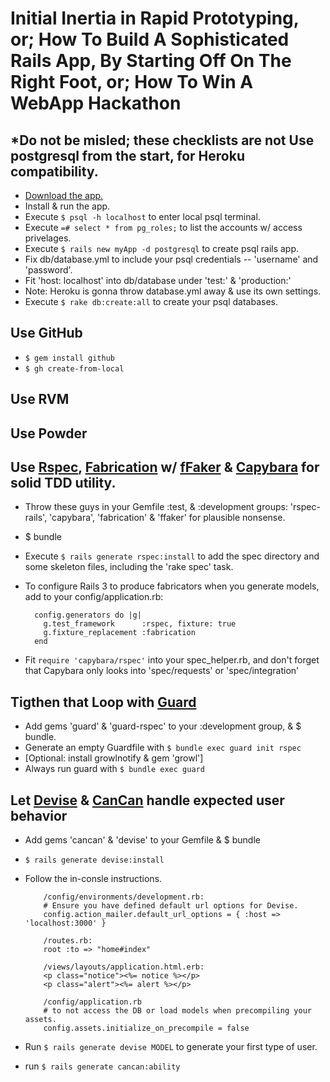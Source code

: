 Initial Inertia in Rapid Prototyping, or; How To Build A Sophisticated Rails App, By Starting Off On The Right Foot, or; How To Win A WebApp Hackathon
===================================================================================================================
*Do not be misled; these checklists are not 
Use postgresql from the start, for Heroku compatibility.
--------------------------------------------------------

- [Download the app.](http://postgresapp.com/)
- Install & run the app.
- Execute `$ psql -h localhost` to enter local psql terminal.
- Execute `=# select * from pg_roles;` to list the accounts w/ access privelages.
- Execute `$ rails new myApp -d postgresql` to create psql rails app.
- Fix db/database.yml to include your psql credentials -- 'username' and 'password'.
- Fit 'host: localhost' into db/database under 'test:' & 'production:'
- Note: Heroku is gonna throw database.yml away & use its own settings.
- Execute `$ rake db:create:all` to create your psql databases.


Use GitHub
----------
- `$ gem install github`
- `$ gh create-from-local`


Use RVM
-------


Use Powder
----------


Use [Rspec](https://github.com/rspec/rspec-rails/), [Fabrication](https://github.com/paulelliott/fabrication/) w/ [fFaker](http://faker.rubyforge.org/rdoc/) & [Capybara](https://github.com/jnicklas/capybara/) for solid TDD utility.
---------------------------------------------------------------------

- Throw these guys in your Gemfile :test, & :development groups: 'rspec-rails', 'capybara', 'fabrication' & 'ffaker' for plausible nonsense.
- $ bundle
- Execute `$ rails generate rspec:install` to add the spec directory and some skeleton files, including the 'rake spec' task.
- To configure Rails 3 to produce fabricators when you generate models, add to your config/application.rb:

        config.generators do |g|
          g.test_framework      :rspec, fixture: true
          g.fixture_replacement :fabrication
        end

- Fit `require 'capybara/rspec'` into your spec_helper.rb, and don't forget that Capybara only looks into 'spec/requests' or 'spec/integration'


Tigthen that Loop with [Guard](https://github.com/guard/guard/)
----------------------------
- Add gems 'guard' & 'guard-rspec' to your :development group, & $ bundle.
- Generate an empty Guardfile with `$ bundle exec guard init rspec`
- [Optional: install growlnotify & gem 'growl']
- Always run guard with `$ bundle exec guard`


Let [Devise](https://github.com/plataformatec/devise/) & [CanCan](https://github.com/ryanb/cancan/) handle expected user behavior
-------------------------------------------------
- Add gems 'cancan' & 'devise' to your Gemfile & $ bundle
- `$ rails generate devise:install`
- Follow the in-consle instructions.

          /config/environments/development.rb:
          # Ensure you have defined default url options for Devise.
          config.action_mailer.default_url_options = { :host => 'localhost:3000' }

          /routes.rb:
          root :to => "home#index"

          /views/layouts/application.html.erb:
          <p class="notice"><%= notice %></p>
          <p class="alert"><%= alert %></p>

          /config/application.rb
          # to not access the DB or load models when precompiling your assets.
          config.assets.initialize_on_precompile = false

- Run `$ rails generate devise MODEL` to generate your first type of user.
- run `$ rails generate cancan:ability` 
